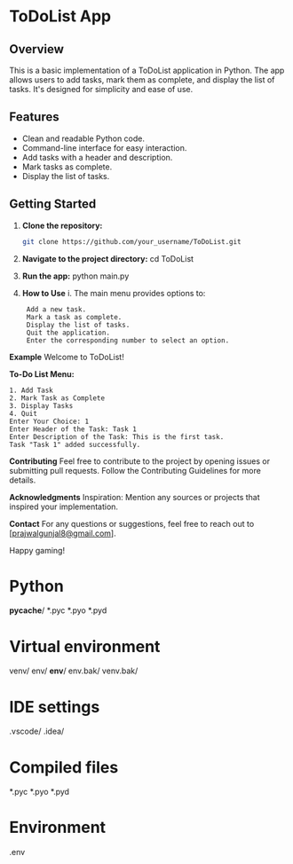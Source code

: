 # ToDoList App

## Overview

This is a basic implementation of a ToDoList application in Python. The app allows users to add tasks, mark them as complete, and display the list of tasks. It's designed for simplicity and ease of use.

## Features

- Clean and readable Python code.
- Command-line interface for easy interaction.
- Add tasks with a header and description.
- Mark tasks as complete.
- Display the list of tasks.

## Getting Started

1. **Clone the repository:**

   ```bash
   git clone https://github.com/your_username/ToDoList.git

2. **Navigate to the project directory:**
    cd ToDoList

3. **Run the app:**
    python main.py

4. **How to Use**
    i. The main menu provides options to:

        Add a new task.
        Mark a task as complete.
        Display the list of tasks.
        Quit the application.
        Enter the corresponding number to select an option.

**Example**
    Welcome to ToDoList!

**To-Do List Menu:**

    1. Add Task
    2. Mark Task as Complete
    3. Display Tasks
    4. Quit
    Enter Your Choice: 1
    Enter Header of the Task: Task 1
    Enter Description of the Task: This is the first task.
    Task "Task 1" added successfully.

**Contributing**
Feel free to contribute to the project by opening issues or submitting pull requests. Follow the Contributing Guidelines for more details.

**Acknowledgments**
Inspiration: Mention any sources or projects that inspired your implementation.

**Contact**
For any questions or suggestions, feel free to reach out to [prajwalgunjal8@gmail.com].

Happy gaming!

# Python
__pycache__/
*.pyc
*.pyo
*.pyd

# Virtual environment
venv/
env/
__env__/
env.bak/
venv.bak/

# IDE settings
.vscode/
.idea/

# Compiled files
*.pyc
*.pyo
*.pyd

# Environment
.env